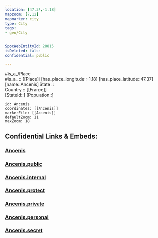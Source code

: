 ```yaml
---
location: [47.37,-1.18] 
mapzoom: [7,12] 
mapmarker: city 
type: City
tags:
- geo/City


SpocWebEntityId: 28815
isDeleted: false
confidential: public

---
```

#is_a_/Place  
#is_a_ :: [[Place]] 
[has_place_longitude::-1.18] 
[has_place_latitude::47.37] 
[name::Ancenis] 
State ::  
Country :: [[France]]  
[StateId::] 
[Population::] 



```leaflet
id: Ancenis
coordinates: [[Ancenis]] 
markerFile: [[Ancenis]] 
defaultZoom: 11 
maxZoom: 18
```


## Confidential Links & Embeds: 

### [Ancenis](/_Standards/Earth/Continent/Europe/Europe~West/France/regions~France/Pays_de_la_Loire/departments~Pays_de_la_Loire/Loire-Atlantique/communes~Loire-Atlantique/Ancenis/cities~Ancenis/Ancenis.md) 

### [Ancenis.public](/_public/Earth/Continent/Europe/Europe~West/France/regions~France/Pays_de_la_Loire/departments~Pays_de_la_Loire/Loire-Atlantique/communes~Loire-Atlantique/Ancenis/cities~Ancenis/Ancenis.public.md) 

### [Ancenis.internal](/_internal/Earth/Continent/Europe/Europe~West/France/regions~France/Pays_de_la_Loire/departments~Pays_de_la_Loire/Loire-Atlantique/communes~Loire-Atlantique/Ancenis/cities~Ancenis/Ancenis.internal.md) 

### [Ancenis.protect](/_protect/Earth/Continent/Europe/Europe~West/France/regions~France/Pays_de_la_Loire/departments~Pays_de_la_Loire/Loire-Atlantique/communes~Loire-Atlantique/Ancenis/cities~Ancenis/Ancenis.protect.md) 

### [Ancenis.private](/_private/Earth/Continent/Europe/Europe~West/France/regions~France/Pays_de_la_Loire/departments~Pays_de_la_Loire/Loire-Atlantique/communes~Loire-Atlantique/Ancenis/cities~Ancenis/Ancenis.private.md) 

### [Ancenis.personal](/_personal/Earth/Continent/Europe/Europe~West/France/regions~France/Pays_de_la_Loire/departments~Pays_de_la_Loire/Loire-Atlantique/communes~Loire-Atlantique/Ancenis/cities~Ancenis/Ancenis.personal.md) 

### [Ancenis.secret](/_secret/Earth/Continent/Europe/Europe~West/France/regions~France/Pays_de_la_Loire/departments~Pays_de_la_Loire/Loire-Atlantique/communes~Loire-Atlantique/Ancenis/cities~Ancenis/Ancenis.secret.md)


